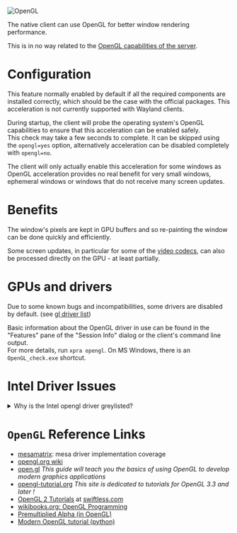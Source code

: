 ![OpenGL](../images/icons/opengl.png)

The native client can use OpenGL for better window rendering performance.

This is in no way related to the [OpenGL capabilities of the server](./OpenGL.md).


# Configuration
This feature normally enabled by default if all the required components are installed correctly, which should be the case with the official packages.
This acceleration is not currently supported with Wayland clients.

During startup, the client will probe the operating system's OpenGL capabilities to ensure that this acceleration can be enabled safely.\
This check may take a few seconds to complete. It can be skipped using the `opengl=yes` option, alternatively acceleration can be disabled completely with `opengl=no`.

The client will only actually enable this acceleration for some windows as OpenGL acceleration provides no real benefit for very small windows, ephemeral windows or windows that do not receive many screen updates.


# Benefits
The window's pixels are kept in GPU buffers and so re-painting the window can be done quickly and efficiently.

Some screen updates, in particular for some of the [video codecs](./Encodings.md), can also be processed directly on the GPU - at least partially.


# GPUs and drivers
Due to some known bugs and incompatibilities, some drivers are disabled by default. (see [gl driver list](https://github.com/Xpra-org/xpra/blob/master/xpra/client/gl/drivers.py))

Basic information about the OpenGL driver in use can be found in the "Features" pane of the "Session Info" dialog or the client's command line output.\
For more details, run `xpra opengl`. On MS Windows, there is an `OpenGL_check.exe` shortcut.


# Intel Driver Issues
<details>
  <summary>Why is the Intel opengl driver greylisted?</summary>

Because it doesn't work very well.
See:
* [#1367 enable more opengl chipsets](https://github.com/Xpra-org/xpra/issues/1367)
* [#1233 whitelist some more intel chipsets](https://github.com/Xpra-org/xpra/issues/1233)
* [#1364 painting random window as solid white upon connection](https://github.com/Xpra-org/xpra/issues/1364)
* window resizing problems: [#1469](https://github.com/Xpra-org/xpra/issues/1469) / [#1468](https://github.com/Xpra-org/xpra/issues/1468)
* [#1050 fullscreen crash on win32](https://github.com/Xpra-org/xpra/issues/1050)
* [#1024 `glTexParameteri` error](https://github.com/Xpra-org/xpra/issues/1024)
* [#968 rendering dimensions](https://github.com/Xpra-org/xpra/issues/968)
* [#809 rendering fails](https://github.com/Xpra-org/xpra/issues/809)
* OSX crashes: [#808](https://github.com/Xpra-org/xpra/issues/808) / [#563](https://github.com/Xpra-org/xpra/issues/563) / [#1087](https://github.com/Xpra-org/xpra/issues/1087)
* [#745 windows greyed out](https://github.com/Xpra-org/xpra/issues/745)
* [#565 Linux opengl errors](https://github.com/Xpra-org/xpra/issues/565)
* [#147 original feature ticket - odd behaviour already reported](https://github.com/Xpra-org/xpra/issues/147)
* [#1358 glclear bug in driver](https://github.com/Xpra-org/xpra/issues/1358)
* [#1362 high cpu usage due to non-opengl rendering](https://github.com/Xpra-org/xpra/issues/1362)
* [#3633 Windows→Windows connection: unwanted window transparency](https://github.com/Xpra-org/xpra/issues/3633)
</details>

# `OpenGL` Reference Links
* [mesamatrix](https://mesamatrix.net/): mesa driver implementation coverage
* [opengl.org wiki](https://www.opengl.org/wiki/Main_Page)
* [open.gl](http://open.gl/) _This guide will teach you the basics of using OpenGL to develop modern graphics applications_
* [opengl-tutorial.org](http://www.opengl-tutorial.org/) _This site is dedicated to tutorials for OpenGL 3.3 and later !_
* [OpenGL 2 Tutorials](http://www.swiftless.com/opengltuts.html) at [swiftless.com](http://www.swiftless.com)
* [wikibooks.org: OpenGL Programming](http://en.wikibooks.org/wiki/OpenGL_Programming)
* [Premultiplied Alpha (in OpenGL)](http://blog.rarepebble.com/111/premultiplied-alpha-in-opengl/)
* [Modern OpenGL tutorial (python)](http://www.labri.fr/perso/nrougier/teaching/opengl/)
